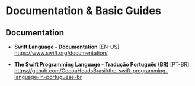 # Documentation & Basic Guides

## Documentation
- **Swift Language - Documentation** [EN-US] \
https://www.swift.org/documentation/

- **The Swift Programming Language - Tradução Português (BR)** [PT-BR] \
https://github.com/CocoaHeadsBrasil/the-swift-programming-language-in-portuguese-br